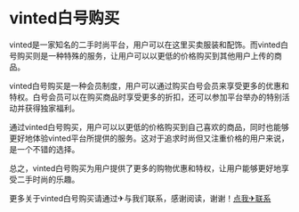 # vinted白号购买

vinted是一家知名的二手时尚平台，用户可以在这里买卖服装和配饰。而vinted白号购买则是一种特殊的服务，让用户可以以更低的价格购买到其他用户上传的商品。

vinted白号购买是一种会员制度，用户可以通过购买白号会员来享受更多的优惠和特权。白号会员可以在购买商品时享受更多的折扣，还可以参加平台举办的特别活动并获得独家福利。

通过vinted白号购买，用户可以以更低的价格购买到自己喜欢的商品，同时也能够更好地体验vinted平台所提供的服务。这对于追求时尚但又注重价格的用户来说，是一个不错的选择。

总之，vinted白号购买为用户提供了更多的购物优惠和特权，让用户能够更好地享受二手时尚的乐趣。

更多关于vinted白号购买请通过✈与我们联系，感谢阅读，谢谢！[点我✈联系](https://w.k02.cc)